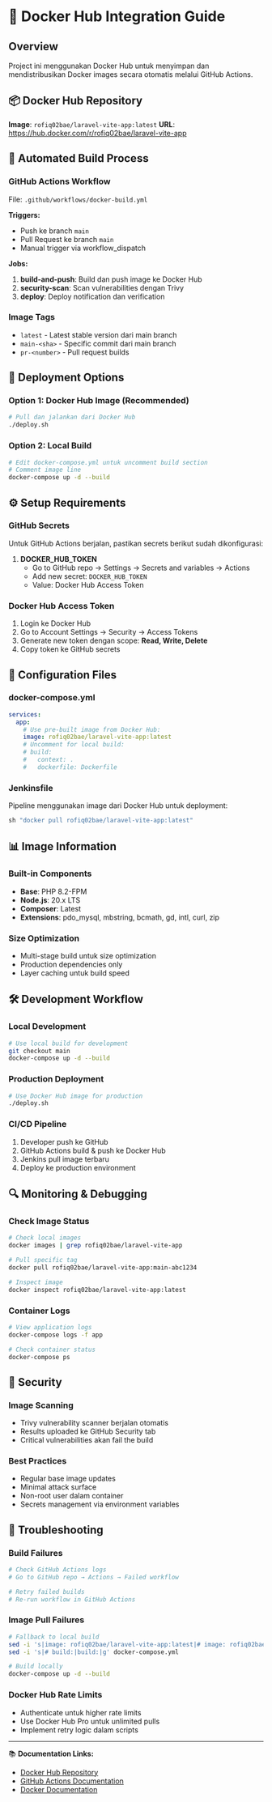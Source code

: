 # 🐳 Docker Hub Integration Guide

## Overview

Project ini menggunakan Docker Hub untuk menyimpan dan mendistribusikan Docker images secara otomatis melalui GitHub Actions.

## 📦 Docker Hub Repository

**Image**: `rofiq02bae/laravel-vite-app:latest`
**URL**: https://hub.docker.com/r/rofiq02bae/laravel-vite-app

## 🔄 Automated Build Process

### GitHub Actions Workflow

File: `.github/workflows/docker-build.yml`

**Triggers:**
- Push ke branch `main`
- Pull Request ke branch `main`
- Manual trigger via workflow_dispatch

**Jobs:**
1. **build-and-push**: Build dan push image ke Docker Hub
2. **security-scan**: Scan vulnerabilities dengan Trivy
3. **deploy**: Deploy notification dan verification

### Image Tags

- `latest` - Latest stable version dari main branch
- `main-<sha>` - Specific commit dari main branch
- `pr-<number>` - Pull request builds

## 🚀 Deployment Options

### Option 1: Docker Hub Image (Recommended)
```bash
# Pull dan jalankan dari Docker Hub
./deploy.sh
```

### Option 2: Local Build
```bash
# Edit docker-compose.yml untuk uncomment build section
# Comment image line
docker-compose up -d --build
```

## ⚙️ Setup Requirements

### GitHub Secrets

Untuk GitHub Actions berjalan, pastikan secrets berikut sudah dikonfigurasi:

1. **DOCKER_HUB_TOKEN**
   - Go to GitHub repo → Settings → Secrets and variables → Actions
   - Add new secret: `DOCKER_HUB_TOKEN`
   - Value: Docker Hub Access Token

### Docker Hub Access Token

1. Login ke Docker Hub
2. Go to Account Settings → Security → Access Tokens
3. Generate new token dengan scope: **Read, Write, Delete**
4. Copy token ke GitHub secrets

## 🔧 Configuration Files

### docker-compose.yml
```yaml
services:
  app:
    # Use pre-built image from Docker Hub:
    image: rofiq02bae/laravel-vite-app:latest
    # Uncomment for local build:
    # build:
    #   context: .
    #   dockerfile: Dockerfile
```

### Jenkinsfile
Pipeline menggunakan image dari Docker Hub untuk deployment:
```groovy
sh "docker pull rofiq02bae/laravel-vite-app:latest"
```

## 📊 Image Information

### Built-in Components
- **Base**: PHP 8.2-FPM
- **Node.js**: 20.x LTS
- **Composer**: Latest
- **Extensions**: pdo_mysql, mbstring, bcmath, gd, intl, curl, zip

### Size Optimization
- Multi-stage build untuk size optimization
- Production dependencies only
- Layer caching untuk build speed

## 🛠️ Development Workflow

### Local Development
```bash
# Use local build for development
git checkout main
docker-compose up -d --build
```

### Production Deployment
```bash
# Use Docker Hub image for production
./deploy.sh
```

### CI/CD Pipeline
1. Developer push ke GitHub
2. GitHub Actions build & push ke Docker Hub
3. Jenkins pull image terbaru
4. Deploy ke production environment

## 🔍 Monitoring & Debugging

### Check Image Status
```bash
# Check local images
docker images | grep rofiq02bae/laravel-vite-app

# Pull specific tag
docker pull rofiq02bae/laravel-vite-app:main-abc1234

# Inspect image
docker inspect rofiq02bae/laravel-vite-app:latest
```

### Container Logs
```bash
# View application logs
docker-compose logs -f app

# Check container status
docker-compose ps
```

## 🔐 Security

### Image Scanning
- Trivy vulnerability scanner berjalan otomatis
- Results uploaded ke GitHub Security tab
- Critical vulnerabilities akan fail the build

### Best Practices
- Regular base image updates
- Minimal attack surface
- Non-root user dalam container
- Secrets management via environment variables

## 🚨 Troubleshooting

### Build Failures
```bash
# Check GitHub Actions logs
# Go to GitHub repo → Actions → Failed workflow

# Retry failed builds
# Re-run workflow in GitHub Actions
```

### Image Pull Failures
```bash
# Fallback to local build
sed -i 's|image: rofiq02bae/laravel-vite-app:latest|# image: rofiq02bae/laravel-vite-app:latest|g' docker-compose.yml
sed -i 's|# build:|build:|g' docker-compose.yml

# Build locally
docker-compose up -d --build
```

### Docker Hub Rate Limits
- Authenticate untuk higher rate limits
- Use Docker Hub Pro untuk unlimited pulls
- Implement retry logic dalam scripts

---

📚 **Documentation Links:**
- [Docker Hub Repository](https://hub.docker.com/r/rofiq02bae/laravel-vite-app)
- [GitHub Actions Documentation](https://docs.github.com/en/actions)
- [Docker Documentation](https://docs.docker.com/)
